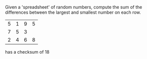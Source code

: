 Given a 'spreadsheet' of random numbers, compute the sum of the differences between the largest and smallest number on each row.

|   |   |   |   |
| - | - | - | - |
| 5 | 1 | 9 | 5 |
| 7 | 5 | 3 |   |
| 2 | 4 | 6 | 8 |

has a checksum of 18
